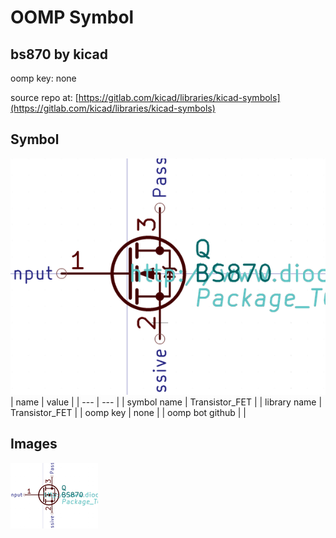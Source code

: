 # OOMP Symbol  
## bs870  by kicad  
  
oomp key: none  
  
source repo at: [https://gitlab.com/kicad/libraries/kicad-symbols](https://gitlab.com/kicad/libraries/kicad-symbols)  
## Symbol  
  
[![working.png](working_600.png)](working.png)  
| name | value | 
| --- | --- | 
| symbol name | Transistor_FET | 
| library name | Transistor_FET | 
| oomp key | none | 
| oomp bot github |  | 
## Images  
  
[![working.png](working_140.png)](working.png)  
